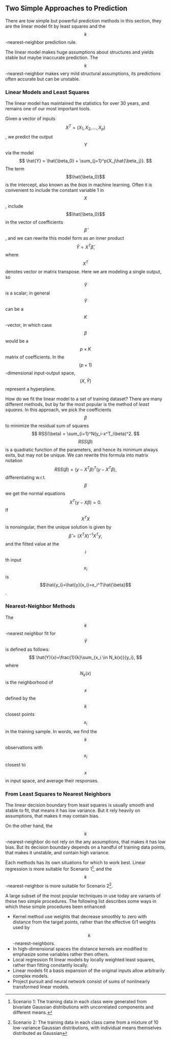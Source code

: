 ## Two Simple Approaches to Prediction

There are tow simple but powerful prediction methods in this section, they are the linear model fit by least squares and the $$k$$-nearest-neighbor prediction rule.

The linear model makes huge assumptions about structures and yields stable but maybe inaccurate prediction. The $$k$$-nearest-neighbor makes very mild structural assumptions, its predictions often accurate but can be unstable.

### Linear Models and Least Squares

The linear model has maintained the statistics for over 30 years, and remains one of our most important tools.

Given a vector of inputs $$X^T = (X_1, X_2, \dots, X_p)$$, we predict the output $$Y$$ via the model
$$
\hat{Y} = \hat{\beta_0} + \sum_{j=1}^p{X_j\hat{\beta_j}}.
$$
The term $$\hat{\beta_0}$$ is the intercept, also known as the *bias* in machine learning. Often it is convenient to include the constant variable 1 in $$X$$, include $$\hat{\beta_0}$$ in the vector of coefficients $$\hat{\beta}$$, and we can rewrite this model form as an inner product
$$
\hat{Y} = X^T\hat{\beta},
$$
where $$X^T$$ denotes vector or matrix transpose. Here we are modeling a single output, so $$\hat{Y}$$ is a scalar; in general $$\hat{Y}$$ can be a $$K$$-vector, in which case $$\beta$$ would be a $$p \times K$$ matrix of coefficients. In the $$(p + 1)$$-dimensional input-output space, $$(X,\hat{Y})$$ represent a hyperplane.

How do we fit the linear model to a set of training dataset? There are many different methods, but by far the most popular is the method of *least squares*. In this approach, we pick the coefficients $$\beta$$ to minimize the residual sum of squares
$$
RSS(\beta) = \sum_{i=1}^N(y_i-x^T_i\beta)^2.
$$
$$RSS(\beta)$$ is a quadratic function of the parameters, and hence its minimum always exits, but may not be unique. We can rewrite this formula into matrix notation
$$
RSS(\beta) = (y-X^T\beta)^T(y-X^T\beta),
$$
differentiating w.r.t. $$\beta$$ we get the normal equations
$$
X^T(y-X\beta)=0.
$$
If $$X^TX$$ is nonsingular, then the unique solution is given by
$$
\hat{\beta}=(X^TX)^{-1}X^Ty,
$$
and the fitted value at the $$i$$th input $$x_i$$ is $$\hat{y_i}=\hat{y}(x_i)=x_i^T\hat{\beta}$$.

### Nearest-Neighbor Methods
The $$k$$-nearest neighbor fit for $$\hat{Y}$$ is defined as follows:
$$
\hat{Y}(x)=\frac{1}{k}\sum_{x_i \in N_k(x)}{y_i},
$$
where $$N_k(x)$$ is the neighborhood of $$x$$ defined by the $$k$$ closest points $$x_i$$ in the training sample. In words, we find the $$k$$ observations with $$x_i$$ closest to $$x$$ in input space, and average their responses.

### From Least Squares to Nearest Neighbors
The linear decision boundary from least squares is usually smooth and stable to fit, that means it has low variance. But it rely heavily on assumptions, that makes it may contain bias.

On the other hand, the $$k$$-nearest-neighbor do not rely on the any assumptions, that makes it has low bias. But its decision boundary depends on a handful of training data points, that makes it unstable, and contain high variance.

Each methods has its own situations for which to work best. Linear regression is more suitable for Scenario 1[^1], and the $$k$$-nearest-neighbor is more suitable for Scenario 2[^2].

A large subset of the most popular techniques in use today are variants of these two simple procedures. The following list describes some ways in which these simple procedures been enhanced:

+ Kernel method use weights that decrease smoothly to zero with distance from the target points, rather than the effective 0/1 weights used by $$k$$-nearest-neighbors.
+ In high-dimensional spaces the distance kernels are modified to emphasize some variables rather then others.
+ Local regression fit linear models by locally weighted least squares, rather than fitting constantly locally.
+ Linear models fit a basis expansion of the original inputs allow arbitrarily complex models.
+ Project pursuit and neural network consist of sums of nonlinearly transformed linear models.

[^1]: Scenario 1: The training data in each class were generated from bivariate Gaussian distributions with uncorrelated components and different means.

[^2]: Scenario 2: The training data in each class came from a mixture of 10 low-variance Gaussian distributions, with individual means themselves distributed as Gaussian
